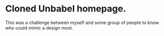 # Cloned Unbabel homepage.

This was a challenge between myself and some group of people to know who could mimic a design most.